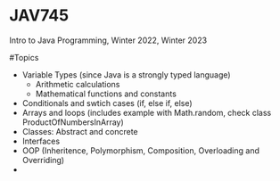 # JAV745
Intro to Java Programming, Winter 2022, Winter 2023

#Topics
- Variable Types (since Java is a strongly typed language)
    - Arithmetic calculations
    - Mathematical functions and constants
- Conditionals and swtich cases (if, else if, else)
- Arrays and loops (includes example with Math.random, check class ProductOfNumbersInArray)
- Classes: Abstract and concrete
- Interfaces
- OOP (Inheritence, Polymorphism, Composition, Overloading and Overriding)
- 
